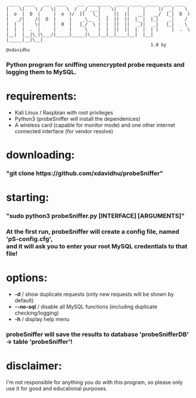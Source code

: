      ____  ____   ___  ____    ___ _________  ____ _____ _____  ___ ____    
    |    \|    \ /   \|    \  /  _/ ___|    \|    |     |     |/  _|    \   
    |  o  |  D  |     |  o  )/  [(   \_|  _  ||  ||   __|   __/  [_|  D  )  
    |   _/|    /|  O  |     |    _\__  |  |  ||  ||  |_ |  |_|    _|    /   
    |  |  |    \|     |  O  |   [_/  \ |  |  ||  ||   _]|   _|   [_|    \   
    |  |  |  .  |     |     |     \    |  |  ||  ||  |  |  | |     |  .  \  
    |__|  |__|\_|\___/|_____|_____|\___|__|__|____|__|  |__| |_____|__|\__| 
                                                           1.0 by @xdavidhu

<h3>Python program for sniffing unencrypted probe requests and logging them to MySQL.</h3>

# requirements:
  * Kali Linux / Raspbian with root privileges<br>
  * Python3 (probeSniffer will install the dependenices)<br>
  * A wireless card (capable for monitor mode) and one other internet connected interface (for vendor resolve)<br>
  
# downloading:
  <h3>"git clone https://github.com/xdavidhu/probeSniffer"</h3>
  
# starting:
  <h3>"sudo python3 probeSniffer.py [INTERFACE] [ARGUMENTS]"</h3>
  <h3> At the first run, probeSniffer will create a config file, named 'pS-config.cfg',<br>
       and it will ask you to enter your root MySQL credentials to that file!</h3>
  
# options:
  * <b>-d</b> / show duplicate requests (only new requests will be shown by default)
  * <b>--no-sql</b> / disable all MySQL functions (including duplicate checking/logging)
  * <b>-h</b> / display help menu

<h3> probeSniffer will save the results to database 'probeSnifferDB' -> table 'probeSniffer'! </h3>

# disclaimer:
  I'm not responsible for anything you do with this program, so please only use it for good and educational purposes.
